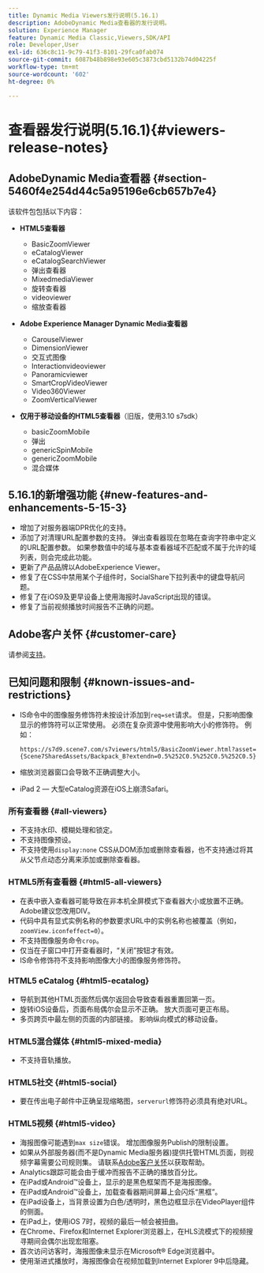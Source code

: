 ```yaml
---
title: Dynamic Media Viewers发行说明(5.16.1)
description: AdobeDynamic Media查看器的发行说明。
solution: Experience Manager
feature: Dynamic Media Classic,Viewers,SDK/API
role: Developer,User
exl-id: 636c8c11-9c79-41f3-8101-29fca0fab074
source-git-commit: 6087b48b898e93e605c3873cbd5132b74d04225f
workflow-type: tm+mt
source-wordcount: '602'
ht-degree: 0%

---
```


# 查看器发行说明(5.16.1){#viewers-release-notes}

<!-- Updated April 06, 2021 for the 5.16.1 release-->

<!-- hide: yes
hidefromtoc: yes-->

<!-- robots: noindex
googlebot: noindex -->

## AdobeDynamic Media查看器 {#section-5460f4e254d44c5a95196e6cb657b7e4}

该软件包包括以下内容：

* **HTML5查看器**

   * BasicZoomViewer
   * eCatalogViewer
   * eCatalogSearchViewer
   * 弹出查看器
   * MixedmediaViewer
   * 旋转查看器
   * videoviewer
   * 缩放查看器

* **Adobe Experience Manager Dynamic Media查看器**

   * CarouselViewer
   * DimensionViewer
   * 交互式图像
   * Interactionvideoviewer
   * Panoramicviewer
   * SmartCropVideoViewer
   * Video360Viewer
   * ZoomVerticalViewer

* **仅用于移动设备的HTML5查看器**（旧版，使用3.10 s7sdk）

   * basicZoomMobile
   * 弹出
   * genericSpinMobile
   * genericZoomMobile
   * 混合媒体

## 5.16.1的新增强功能 {#new-features-and-enhancements-5-15-3}

* 增加了对服务器端DPR优化的支持。
* 添加了对清理URL配置参数的支持。 弹出查看器现在忽略在查询字符串中定义的URL配置参数。 如果参数值中的域与基本查看器域不匹配或不属于允许的域列表，则会完成此功能。
* 更新了产品品牌以AdobeExperience Viewer。
* 修复了在CSS中禁用某个子组件时，SocialShare下拉列表中的键盘导航问题。
* 修复了在iOS9及更早设备上使用海报时JavaScript出现的错误。
* 修复了当前视频播放时间报告不正确的问题。<!--  (CQ-4310148) -->

## Adobe客户关怀 {#customer-care}

请参阅[支持](https://experienceleague.adobe.com/docs/dynamic-media-classic/using/intro/support.html?lang=zh-Hans#intro)。

## 已知问题和限制 {#known-issues-and-restrictions}

* IS命令中的图像服务修饰符未按设计添加到`req=set`请求。 但是，只影响图像显示的修饰符可以正常使用。 必须在复杂资源中使用影响大小的修饰符。 例如：

  `https://s7d9.scene7.com/s7viewers/html5/BasicZoomViewer.html?asset= {Scene7SharedAssets/Backpack_B?extendn=0.5%252C0.5%252C0.5%252C0.5}`

* 缩放浏览器窗口会导致不正确调整大小。
* iPad 2 — 大型eCatalog资源在iOS上崩溃Safari。

### 所有查看器 {#all-viewers}

* 不支持水印、模糊处理和锁定。
* 不支持图像预设。
* 不支持使用`display:none` CSS从DOM添加或删除查看器，也不支持通过将其从父节点动态分离来添加或删除查看器。

### HTML5所有查看器 {#html5-all-viewers}

* 在表中嵌入查看器可能导致在非本机全屏模式下查看器大小或放置不正确。 Adobe建议您改用DIV。
* 代码中具有显式实例名称的参数要求URL中的实例名称也被覆盖（例如，`zoomView.iconfeffect=0`）。
* 不支持图像服务命令`crop`。
* 仅当在子窗口中打开查看器时，“关闭”按钮才有效。
* IS命令修饰符不支持影响图像大小的图像服务修饰符。

### HTML5 eCatalog {#html5-ecatalog}

* 导航到其他HTML页面然后偶尔返回会导致查看器重置回第一页。
* 旋转iOS设备后，页面布局偶尔会显示不正确。 放大页面可更正布局。
* 多页跨页中最左侧的页面的内部链接。 影响纵向模式的移动设备。

### HTML5混合媒体 {#html5-mixed-media}

* 不支持音轨播放。

### HTML5社交 {#html5-social}

* 要在传出电子邮件中正确呈现缩略图，`serverurl`修饰符必须具有绝对URL。

### HTML5视频 {#html5-video}

* 海报图像可能遇到`max size`错误。 增加图像服务Publish的限制设置。
* 如果从外部服务器(而不是Dynamic Media服务器)提供托管HTML页面，则视频字幕需要公司规则集。 请联系[Adobe客户关怀](https://experienceleague.adobe.com/docs/dynamic-media-classic/using/intro/support.html?lang=zh-Hans#intro)以获取帮助。
* Analytics跟踪可能会由于缓冲而报告不正确的播放百分比。
* 在iPad或Android™设备上，显示的是黑色框架而不是海报图像。
* 在iPad或Android™设备上，加载查看器期间屏幕上会闪烁“黑框”。
* 在iPad设备上，当背景设置为白色/透明时，黑色边框显示在VideoPlayer组件的侧面。
* 在iPad上，使用iOS 7时，视频的最后一帧会被扭曲。
* 在Chrome、Firefox和Internet Explorer浏览器上，在HLS流模式下的视频搜寻期间会偶尔出现宏阻塞。
* 首次访问访客时，海报图像未显示在Microsoft® Edge浏览器中。
* 使用渐进式播放时，海报图像会在视频加载到Internet Explorer 9中后隐藏。

